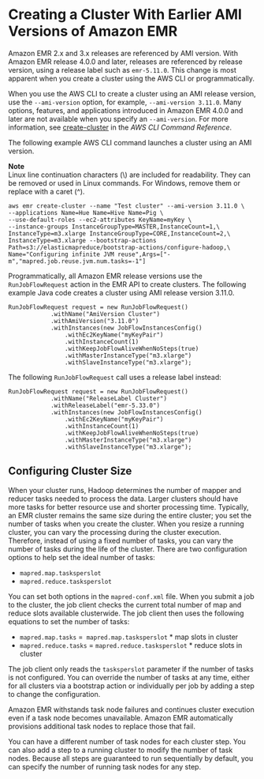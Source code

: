 # Creating a Cluster With Earlier AMI Versions of Amazon EMR<a name="emr-3x-create"></a>

Amazon EMR 2\.x and 3\.x releases are referenced by AMI version\. With Amazon EMR release 4\.0\.0 and later, releases are referenced by release version, using a release label such as `emr-5.11.0`\. This change is most apparent when you create a cluster using the AWS CLI or programmatically\.

When you use the AWS CLI to create a cluster using an AMI release version, use the `--ami-version` option, for example, `--ami-version 3.11.0`\. Many options, features, and applications introduced in Amazon EMR 4\.0\.0 and later are not available when you specify an `--ami-version`\. For more information, see [create\-cluster](https://docs.aws.amazon.com/cli/latest/reference/emr/create-cluster.html) in the *AWS CLI Command Reference*\. 

The following example AWS CLI command launches a cluster using an AMI version\.

**Note**  
Linux line continuation characters \(\\\) are included for readability\. They can be removed or used in Linux commands\. For Windows, remove them or replace with a caret \(^\)\.

```
aws emr create-cluster --name "Test cluster" --ami-version 3.11.0 \
--applications Name=Hue Name=Hive Name=Pig \
--use-default-roles --ec2-attributes KeyName=myKey \
--instance-groups InstanceGroupType=MASTER,InstanceCount=1,\
InstanceType=m3.xlarge InstanceGroupType=CORE,InstanceCount=2,\
InstanceType=m3.xlarge --bootstrap-actions Path=s3://elasticmapreduce/bootstrap-actions/configure-hadoop,\
Name="Configuring infinite JVM reuse",Args=["-m","mapred.job.reuse.jvm.num.tasks=-1"]
```

Programmatically, all Amazon EMR release versions use the `RunJobFlowRequest` action in the EMR API to create clusters\. The following example Java code creates a cluster using AMI release version 3\.11\.0\.

```
RunJobFlowRequest request = new RunJobFlowRequest()
			.withName("AmiVersion Cluster")
			.withAmiVersion("3.11.0")
			.withInstances(new JobFlowInstancesConfig()
				.withEc2KeyName("myKeyPair")
				.withInstanceCount(1)
				.withKeepJobFlowAliveWhenNoSteps(true)
				.withMasterInstanceType("m3.xlarge")
				.withSlaveInstanceType("m3.xlarge");
```

The following `RunJobFlowRequest` call uses a release label instead:

```
RunJobFlowRequest request = new RunJobFlowRequest()
			.withName("ReleaseLabel Cluster")
			.withReleaseLabel("emr-5.33.0")
			.withInstances(new JobFlowInstancesConfig()
				.withEc2KeyName("myKeyPair")
				.withInstanceCount(1)
				.withKeepJobFlowAliveWhenNoSteps(true)
				.withMasterInstanceType("m3.xlarge")
				.withSlaveInstanceType("m3.xlarge");
```

## Configuring Cluster Size<a name="emr-3x-cluster-size"></a>

When your cluster runs, Hadoop determines the number of mapper and reducer tasks needed to process the data\. Larger clusters should have more tasks for better resource use and shorter processing time\. Typically, an EMR cluster remains the same size during the entire cluster; you set the number of tasks when you create the cluster\. When you resize a running cluster, you can vary the processing during the cluster execution\. Therefore, instead of using a fixed number of tasks, you can vary the number of tasks during the life of the cluster\. There are two configuration options to help set the ideal number of tasks:
+ `mapred.map.tasksperslot`
+ `mapred.reduce.tasksperslot`

You can set both options in the `mapred-conf.xml` file\. When you submit a job to the cluster, the job client checks the current total number of map and reduce slots available clusterwide\. The job client then uses the following equations to set the number of tasks: 
+ `mapred.map.tasks` =` mapred.map.tasksperslot` \* map slots in cluster
+ `mapred.reduce.tasks` = `mapred.reduce.tasksperslot` \* reduce slots in cluster

The job client only reads the `tasksperslot` parameter if the number of tasks is not configured\. You can override the number of tasks at any time, either for all clusters via a bootstrap action or individually per job by adding a step to change the configuration\. 

Amazon EMR withstands task node failures and continues cluster execution even if a task node becomes unavailable\. Amazon EMR automatically provisions additional task nodes to replace those that fail\. 

You can have a different number of task nodes for each cluster step\. You can also add a step to a running cluster to modify the number of task nodes\. Because all steps are guaranteed to run sequentially by default, you can specify the number of running task nodes for any step\. 